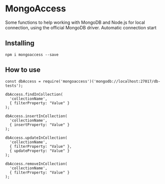 # MongoAccess
Some functions to help working with MongoDB and Node.js for local connection, using the official MongoDB driver. Automatic connection start

## Installing
```
npm i mongoaccess --save
```

## How to use
```
const dbAccess = require('mongoaccess')('mongodb://localhost:27017/db-tests');

dbAccess.findInCollection(
  'collectionName', 
  { filterProperty: "Value" }
);

dbAccess.insertInCollection(
  'collectionName', 
  { insertProperty: "Value" }
);

dbAccess.updateInCollection(
  'collectionName', 
  { filterProperty: "Value" }, 
  { updateProperty: "Value" }
);

dbAccess.removeInCollection(
  'collectionName', 
  { filterProperty: "Value" }
);
```
